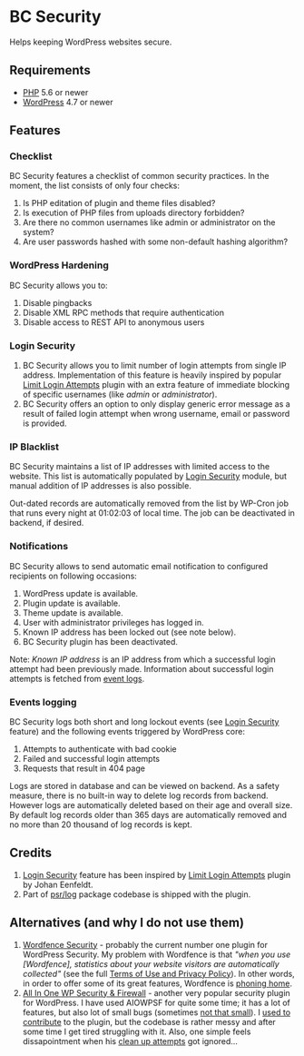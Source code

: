 # BC Security

Helps keeping WordPress websites secure.

## Requirements
* [PHP](https://secure.php.net/) 5.6 or newer
* [WordPress](https://wordpress.org/) 4.7 or newer

## Features

### Checklist

BC Security features a checklist of common security practices. In the moment, the list consists of only four checks:
1. Is PHP editation of plugin and theme files disabled?
1. Is execution of PHP files from uploads directory forbidden?
1. Are there no common usernames like admin or administrator on the system?
1. Are user passwords hashed with some non-default hashing algorithm?

### WordPress Hardening

BC Security allows you to:
1. Disable pingbacks
1. Disable XML RPC methods that require authentication
1. Disable access to REST API to anonymous users

### Login Security

1. BC Security allows you to limit number of login attempts from single IP address. Implementation of this feature is heavily inspired by popular [Limit Login Attempts](https://wordpress.org/plugins/limit-login-attempts/) plugin with an extra feature of immediate blocking of specific usernames (like _admin_ or _administrator_).
1. BC Security offers an option to only display generic error message as a result of failed login attempt when wrong username, email or password is provided.

### IP Blacklist

BC Security maintains a list of IP addresses with limited access to the website. This list is automatically populated by [Login Security](#login-security) module, but manual addition of IP addresses is also possible.

Out-dated records are automatically removed from the list by WP-Cron job that runs every night at 01:02:03 of local time. The job can be deactivated in backend, if desired.

### Notifications

BC Security allows to send automatic email notification to configured recipients on following occasions:

1. WordPress update is available.
1. Plugin update is available.
1. Theme update is available.
1. User with administrator privileges has logged in.
1. Known IP address has been locked out (see note below).
1. BC Security plugin has been deactivated.

Note: _Known IP address_ is an IP address from which a successful login attempt had been previously made. Information about successful login attempts is fetched from [event logs](#events-logging).

### Events logging

BC Security logs both short and long lockout events (see [Login Security](#login-security) feature) and the following events triggered by WordPress core:

1. Attempts to authenticate with bad cookie
1. Failed and successful login attempts
1. Requests that result in 404 page

Logs are stored in database and can be viewed on backend. As a safety measure, there is no built-in way to delete log records from backend. However logs are automatically deleted based on their age and overall size. By default log records older than 365 days are automatically removed and no more than 20 thousand of log records is kept.

## Credits

1. [Login Security](#login-security) feature has been inspired by [Limit Login Attempts](https://wordpress.org/plugins/limit-login-attempts/) plugin by Johan Eenfeldt.
1. Part of [psr/log](https://packagist.org/packages/psr/log) package codebase is shipped with the plugin.

## Alternatives (and why I do not use them)

1. [Wordfence Security](https://wordpress.org/plugins/wordfence/) - probably the current number one plugin for WordPress Security. My problem with Wordfence is that _"when you use [Wordfence], statistics about your website visitors are automatically collected"_ (see the full [Terms of Use and Privacy Policy](https://www.wordfence.com/terms-of-use-and-privacy-policy/)). In other words, in order to offer some of its great features, Wordfence is [phoning home](https://en.wikipedia.org/wiki/Phoning_home).
1. [All In One WP Security & Firewall](https://wordpress.org/plugins/all-in-one-wp-security-and-firewall/) - another very popular security plugin for WordPress. I have used AIOWPSF for quite some time; it has a lot of features, but also lot of small bugs (sometimes [not that small](https://sumofpwn.nl/advisory/2016/cross_site_scripting_in_all_in_one_wp_security___firewall_wordpress_plugin.html)). I [used to contribute](https://github.com/Arsenal21/all-in-one-wordpress-security/commits?author=chesio) to the plugin, but the codebase is rather messy and after some time I get tired struggling with it. Also, one simple feels dissapointment when his [clean up attempts](https://github.com/Arsenal21/all-in-one-wordpress-security/pull/34) got ignored...
